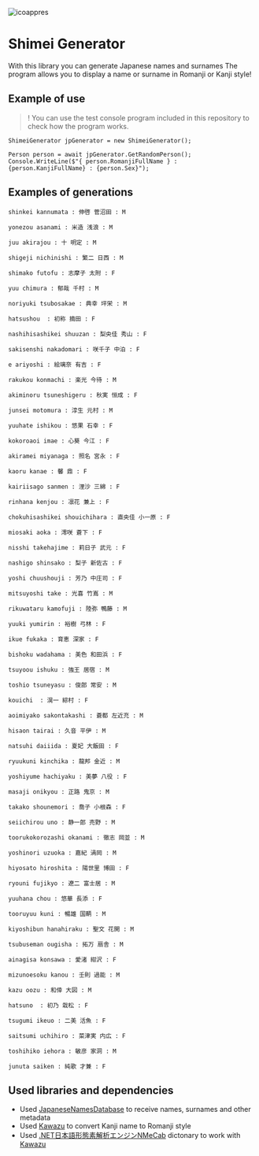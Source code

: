![icoappres](https://github.com/Axiks/ShimeiGen/assets/36519646/3bb30812-5e53-44f3-8ba2-e98cc5514a1e)
# Shimei Generator

With this library you can generate Japanese names and surnames
The program allows you to display a name or surname in Romanji or Kanji style!

## Example of use
>! You can use the test console program included in this repository to check how the program works.

```
ShimeiGenerator jpGenerator = new ShimeiGenerator();

Person person = await jpGenerator.GetRandomPerson();
Console.WriteLine($"{ person.RomanjiFullName } : {person.KanjiFullName} : {person.Sex}");
```

## Examples of generations
```
shinkei kannumata : 伸啓 菅沼田 : M

yonezou asanami : 米造 浅浪 : M

juu akirajou : 十 明定 : M

shigeji nichinishi : 繁二 日西 : M

shimako futofu : 志摩子 太附 : F

yuu chimura : 郁哉 千村 : M

noriyuki tsubosakae : 典幸 坪栄 : M

hatsushou  : 初称 摘田 : F

nashihisashikei shuuzan : 梨央佳 秀山 : F

sakisenshi nakadomari : 咲千子 中泊 : F

e ariyoshi : 絵璃奈 有吉 : F

rakukou konmachi : 楽光 今待 : M

akiminoru tsuneshigeru : 秋実 恒成 : F

junsei motomura : 淳生 元村 : M

yuuhate ishikou : 悠果 石幸 : F

kokoroaoi imae : 心葵 今江 : F

akiramei miyanaga : 照名 宮永 : F

kaoru kanae : 馨 鼎 : F

kairiisago sanmen : 浬沙 三綿 : F

rinhana kenjou : 凛花 兼上 : F

chokuhisashikei shouichihara : 直央佳 小一原 : F

miosaki aoka : 澪咲 蒼下 : F

nisshi takehajime : 莉日子 武元 : F

nashigo shinsako : 梨子 新佐古 : F

yoshi chuushouji : 芳乃 中庄司 : F

mitsuyoshi take : 光喜 竹嶌 : M

rikuwataru kamofuji : 陸弥 鴨藤 : M

yuuki yumirin : 裕樹 弓林 : F

ikue fukaka : 育恵 深家 : F

bishoku wadahama : 美色 和田浜 : F

tsuyoou ishuku : 強王 居宿 : M

toshio tsuneyasu : 俊郎 常安 : M

kouichi  : 滉一 綜村 : F

aoimiyako sakontakashi : 蒼都 左近充 : M

hisaon tairai : 久音 平伊 : M

natsuhi daiiida : 夏妃 大飯田 : F

ryuukuni kinchika : 龍邦 金近 : M

yoshiyume hachiyaku : 美夢 八役 : F

masaji onikyou : 正路 鬼京 : M

takako shounemori : 喬子 小根森 : F

seiichirou uno : 静一郎 売野 : M

toorukokorozashi okanami : 徹志 岡並 : M

yoshinori uzuoka : 嘉紀 渦岡 : M

hiyosato hiroshita : 陽世里 博田 : F

ryouni fujikyo : 遼二 富士居 : M

yuuhana chou : 悠華 長添 : F

tooruyuu kuni : 暢雄 国鞆 : M

kiyoshibun hanahiraku : 聖文 花開 : M

tsubuseman ougisha : 拓万 扇舎 : M

ainagisa konsawa : 愛渚 紺沢 : F

mizunoesoku kanou : 壬則 過能 : M

kazu oozu : 和倖 大図 : M

hatsuno  : 初乃 栽松 : F

tsugumi ikeuo : 二美 活魚 : F

saitsumi uchihiro : 菜津実 内広 : F

toshihiko iehora : 敏彦 家洞 : M

junuta saiken : 純歌 才兼 : F
```

## Used libraries and dependencies
* Used [JapaneseNamesDatabase](https://github.com/jackdeguest/JapaneseNamesDatabase) to receive names, surnames and other metadata
* Used [Kawazu](https://github.com/Cutano/Kawazu) to convert Kanji name to Romanji style
* Used [.NET日本語形態素解析エンジンNMeCab](https://github.com/komutan/NMeCab/tree/master) dictonary to work with [Kawazu](https://github.com/Cutano/Kawazu)
